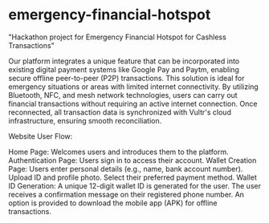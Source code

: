 # emergency-financial-hotspot
"Hackathon project for Emergency Financial Hotspot for Cashless Transactions"



Our platform integrates a unique feature that can be incorporated into existing digital payment systems like Google Pay and Paytm, enabling secure offline peer-to-peer (P2P) transactions. This solution is ideal for emergency situations or areas with limited internet connectivity. By utilizing Bluetooth, NFC, and mesh network technologies, users can carry out financial transactions without requiring an active internet connection. Once reconnected, all transaction data is synchronized with Vultr's cloud infrastructure, ensuring smooth reconciliation.

Website User Flow:

Home Page: Welcomes users and introduces them to the platform.
Authentication Page: Users sign in to access their account.
Wallet Creation Page:
Users enter personal details (e.g., name, bank account number).
Upload ID and profile photo.
Select their preferred payment method.
Wallet ID Generation: A unique 12-digit wallet ID is generated for the user.
The user receives a confirmation message on their registered phone number.
An option is provided to download the mobile app (APK) for offline transactions.
